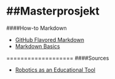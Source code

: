 ##Masterprosjekt
===================
####How-to Markdown
* [GitHub Flavored Markdown](https://help.github.com/articles/github-flavored-markdown)
* [Markdown Basics](https://help.github.com/articles/markdown-basics)

===================
####Sources
* [Robotics as an Educational Tool](http://citeseerx.ist.psu.edu/viewdoc/download?doi=10.1.1.33.9601&rep=rep1&type=pdf)
